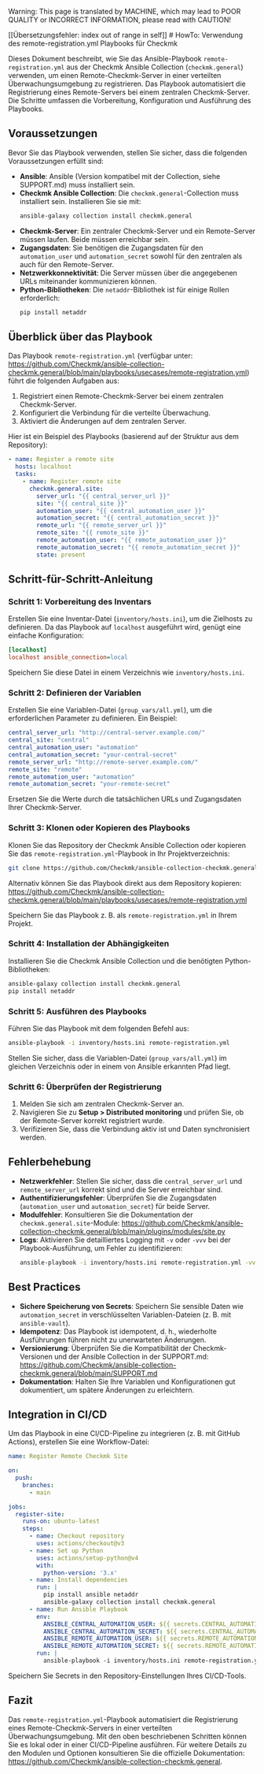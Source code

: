 Warning: This page is translated by MACHINE, which may lead to POOR QUALITY or INCORRECT INFORMATION, please read with CAUTION!

[[Übersetzungsfehler: index out of range in self]] # HowTo: Verwendung des remote-registration.yml Playbooks für Checkmk

Dieses Dokument beschreibt, wie Sie das Ansible-Playbook `remote-registration.yml` aus der Checkmk Ansible Collection (`checkmk.general`) verwenden, um einen Remote-Checkmk-Server in einer verteilten Überwachungsumgebung zu registrieren. Das Playbook automatisiert die Registrierung eines Remote-Servers bei einem zentralen Checkmk-Server. Die Schritte umfassen die Vorbereitung, Konfiguration und Ausführung des Playbooks.

## Voraussetzungen
Bevor Sie das Playbook verwenden, stellen Sie sicher, dass die folgenden Voraussetzungen erfüllt sind:
- **Ansible**: Ansible (Version kompatibel mit der Collection, siehe SUPPORT.md) muss installiert sein.
- **Checkmk Ansible Collection**: Die `checkmk.general`-Collection muss installiert sein. Installieren Sie sie mit:
  ```bash
  ansible-galaxy collection install checkmk.general
  ```
- **Checkmk-Server**: Ein zentraler Checkmk-Server und ein Remote-Server müssen laufen. Beide müssen erreichbar sein.
- **Zugangsdaten**: Sie benötigen die Zugangsdaten für den `automation_user` und `automation_secret` sowohl für den zentralen als auch für den Remote-Server.
- **Netzwerkkonnektivität**: Die Server müssen über die angegebenen URLs miteinander kommunizieren können.
- **Python-Bibliotheken**: Die `netaddr`-Bibliothek ist für einige Rollen erforderlich:
  ```bash
  pip install netaddr
  ```

## Überblick über das Playbook
Das Playbook `remote-registration.yml` (verfügbar unter: https://github.com/Checkmk/ansible-collection-checkmk.general/blob/main/playbooks/usecases/remote-registration.yml) führt die folgenden Aufgaben aus:
1. Registriert einen Remote-Checkmk-Server bei einem zentralen Checkmk-Server.
2. Konfiguriert die Verbindung für die verteilte Überwachung.
3. Aktiviert die Änderungen auf dem zentralen Server.

Hier ist ein Beispiel des Playbooks (basierend auf der Struktur aus dem Repository):

```yaml
- name: Register a remote site
  hosts: localhost
  tasks:
    - name: Register remote site
      checkmk.general.site:
        server_url: "{{ central_server_url }}"
        site: "{{ central_site }}"
        automation_user: "{{ central_automation_user }}"
        automation_secret: "{{ central_automation_secret }}"
        remote_url: "{{ remote_server_url }}"
        remote_site: "{{ remote_site }}"
        remote_automation_user: "{{ remote_automation_user }}"
        remote_automation_secret: "{{ remote_automation_secret }}"
        state: present
```

## Schritt-für-Schritt-Anleitung

### Schritt 1: Vorbereitung des Inventars
Erstellen Sie eine Inventar-Datei (`inventory/hosts.ini`), um die Zielhosts zu definieren. Da das Playbook auf `localhost` ausgeführt wird, genügt eine einfache Konfiguration:

```ini
[localhost]
localhost ansible_connection=local
```

Speichern Sie diese Datei in einem Verzeichnis wie `inventory/hosts.ini`.

### Schritt 2: Definieren der Variablen
Erstellen Sie eine Variablen-Datei (`group_vars/all.yml`), um die erforderlichen Parameter zu definieren. Ein Beispiel:

```yaml
central_server_url: "http://central-server.example.com/"
central_site: "central"
central_automation_user: "automation"
central_automation_secret: "your-central-secret"
remote_server_url: "http://remote-server.example.com/"
remote_site: "remote"
remote_automation_user: "automation"
remote_automation_secret: "your-remote-secret"
```

Ersetzen Sie die Werte durch die tatsächlichen URLs und Zugangsdaten Ihrer Checkmk-Server.

### Schritt 3: Klonen oder Kopieren des Playbooks
Klonen Sie das Repository der Checkmk Ansible Collection oder kopieren Sie das `remote-registration.yml`-Playbook in Ihr Projektverzeichnis:

```bash
git clone https://github.com/Checkmk/ansible-collection-checkmk.general.git
```

Alternativ können Sie das Playbook direkt aus dem Repository kopieren: https://github.com/Checkmk/ansible-collection-checkmk.general/blob/main/playbooks/usecases/remote-registration.yml

Speichern Sie das Playbook z. B. als `remote-registration.yml` in Ihrem Projekt.

### Schritt 4: Installation der Abhängigkeiten
Installieren Sie die Checkmk Ansible Collection und die benötigten Python-Bibliotheken:

```bash
ansible-galaxy collection install checkmk.general
pip install netaddr
```

### Schritt 5: Ausführen des Playbooks
Führen Sie das Playbook mit dem folgenden Befehl aus:

```bash
ansible-playbook -i inventory/hosts.ini remote-registration.yml
```

Stellen Sie sicher, dass die Variablen-Datei (`group_vars/all.yml`) im gleichen Verzeichnis oder in einem von Ansible erkannten Pfad liegt.

### Schritt 6: Überprüfen der Registrierung
1. Melden Sie sich am zentralen Checkmk-Server an.
2. Navigieren Sie zu **Setup > Distributed monitoring** und prüfen Sie, ob der Remote-Server korrekt registriert wurde.
3. Verifizieren Sie, dass die Verbindung aktiv ist und Daten synchronisiert werden.

## Fehlerbehebung
- **Netzwerkfehler**: Stellen Sie sicher, dass die `central_server_url` und `remote_server_url` korrekt sind und die Server erreichbar sind.
- **Authentifizierungsfehler**: Überprüfen Sie die Zugangsdaten (`automation_user` und `automation_secret`) für beide Server.
- **Modulfehler**: Konsultieren Sie die Dokumentation der `checkmk.general.site`-Module: https://github.com/Checkmk/ansible-collection-checkmk.general/blob/main/plugins/modules/site.py
- **Logs**: Aktivieren Sie detailliertes Logging mit `-v` oder `-vvv` bei der Playbook-Ausführung, um Fehler zu identifizieren:
  ```bash
  ansible-playbook -i inventory/hosts.ini remote-registration.yml -vvv
  ```

## Best Practices
- **Sichere Speicherung von Secrets**: Speichern Sie sensible Daten wie `automation_secret` in verschlüsselten Variablen-Dateien (z. B. mit `ansible-vault`).
- **Idempotenz**: Das Playbook ist idempotent, d. h., wiederholte Ausführungen führen nicht zu unerwarteten Änderungen.
- **Versionierung**: Überprüfen Sie die Kompatibilität der Checkmk-Versionen und der Ansible Collection in der SUPPORT.md: https://github.com/Checkmk/ansible-collection-checkmk.general/blob/main/SUPPORT.md
- **Dokumentation**: Halten Sie Ihre Variablen und Konfigurationen gut dokumentiert, um spätere Änderungen zu erleichtern.

## Integration in CI/CD
Um das Playbook in eine CI/CD-Pipeline zu integrieren (z. B. mit GitHub Actions), erstellen Sie eine Workflow-Datei:

```yaml
name: Register Remote Checkmk Site

on:
  push:
    branches:
      - main

jobs:
  register-site:
    runs-on: ubuntu-latest
    steps:
      - name: Checkout repository
        uses: actions/checkout@v3
      - name: Set up Python
        uses: actions/setup-python@v4
        with:
          python-version: '3.x'
      - name: Install dependencies
        run: |
          pip install ansible netaddr
          ansible-galaxy collection install checkmk.general
      - name: Run Ansible Playbook
        env:
          ANSIBLE_CENTRAL_AUTOMATION_USER: ${{ secrets.CENTRAL_AUTOMATION_USER }}
          ANSIBLE_CENTRAL_AUTOMATION_SECRET: ${{ secrets.CENTRAL_AUTOMATION_SECRET }}
          ANSIBLE_REMOTE_AUTOMATION_USER: ${{ secrets.REMOTE_AUTOMATION_USER }}
          ANSIBLE_REMOTE_AUTOMATION_SECRET: ${{ secrets.REMOTE_AUTOMATION_SECRET }}
        run: |
          ansible-playbook -i inventory/hosts.ini remote-registration.yml
```

Speichern Sie Secrets in den Repository-Einstellungen Ihres CI/CD-Tools.

## Fazit
Das `remote-registration.yml`-Playbook automatisiert die Registrierung eines Remote-Checkmk-Servers in einer verteilten Überwachungsumgebung. Mit den oben beschriebenen Schritten können Sie es lokal oder in einer CI/CD-Pipeline ausführen. Für weitere Details zu den Modulen und Optionen konsultieren Sie die offizielle Dokumentation: https://github.com/Checkmk/ansible-collection-checkmk.general.
